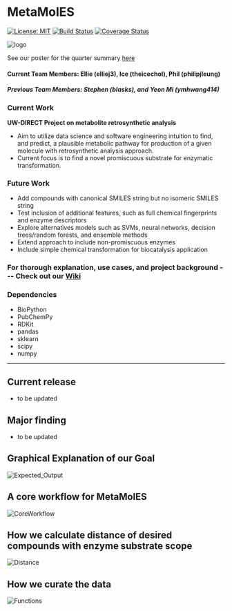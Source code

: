 # MetaMolES
[![License: MIT](https://img.shields.io/badge/license-MIT-green.svg)](https://opensource.org/licenses/MIT)
[![Build Status](https://travis-ci.com/metamoles/metamoles.svg?branch=master)](https://travis-ci.com/metamoles/metamoles)
[![Coverage Status](https://coveralls.io/repos/github/metamoles/metamoles/badge.svg?branch=master)](https://coveralls.io/github/metamoles/metamoles?branch=master)

![logo](https://github.com/theicechol/metamoles/blob/master/figures/metamoles_logo.png)

See our poster for the quarter summary [here](https://github.com/theicechol/metamoles/blob/master/docs/MetaMolES-Poster.pdf)

#### Current Team Members: Ellie (elliej3), Ice (theicechol), Phil (philipjleung)

##### Previous Team Members: Stephen (blasks), and Yeon Mi (ymhwang414)

### Current Work

**UW-DIRECT Project on metabolite retrosynthetic analysis**
- Aim to utilize data science and software engineering intuition to find, and predict, a plausible metabolic pathway for production of a given molecule with retrosynthetic analysis approach. 
- Current focus is to find a novel promiscuous substrate for enzymatic transformation.

### Future Work
-	Add compounds with canonical SMILES string but no isomeric SMILES string
- Test inclusion of additional features, such as full chemical fingerprints and enzyme descriptors
-	Explore alternatives models such as SVMs, neural networks, decision trees/random forests, and ensemble methods
- Extend approach to include non-promiscuous enzymes
- Include simple chemical transformation for biocatalysis application

### For thorough explanation, use cases, and project background --- Check out our [Wiki](https://github.com/theicechol/metamoles/wiki)

### Dependencies
- BioPython
- PubChemPy
- RDKit
- pandas
- sklearn
- scipy
- numpy
__________

## Current release
 - to be updated
 
## Major finding
 - to be updated

## Graphical Explanation of our Goal
![Expected_Output](https://github.com/theicechol/metamoles/blob/master/figures/Expected_RetroSynthesis_Output.png)

## A core workflow for MetaMolES
![CoreWorkflow](https://github.com/theicechol/metamoles/blob/master/figures/CoreWorkflow.png)

## How we calculate distance of desired compounds with enzyme substrate scope
![Distance](https://github.com/theicechol/metamoles/blob/master/figures/project_outline2.png)

## How we curate the data
![Functions](https://github.com/theicechol/metamoles/blob/master/figures/DataCuration_Query_Workflow.png)
